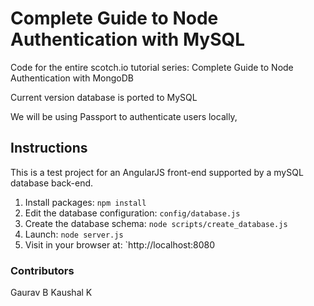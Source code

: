 # Complete Guide to Node Authentication with MySQL

Code for the entire scotch.io tutorial series: Complete Guide to Node Authentication with MongoDB

Current version database is ported to MySQL

We will be using Passport to authenticate users locally, 

## Instructions

This is a test project for an AngularJS front-end supported by a mySQL database back-end.

1. Install packages: `npm install`
2. Edit the database configuration: `config/database.js`
3. Create the database schema: `node scripts/create_database.js`
4. Launch: `node server.js`
5. Visit in your browser at: `http://localhost:8080

### Contributors

Gaurav B
Kaushal K